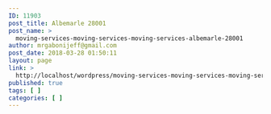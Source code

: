 ```yaml
---
ID: 11903
post_title: Albemarle 28001
post_name: >
  moving-services-moving-services-moving-services-albemarle-28001
author: mrgabonijeff@gmail.com
post_date: 2018-03-28 01:50:11
layout: page
link: >
  http://localhost/wordpress/moving-services-moving-services-moving-services-albemarle-28001/
published: true
tags: [ ]
categories: [ ]
---
```

